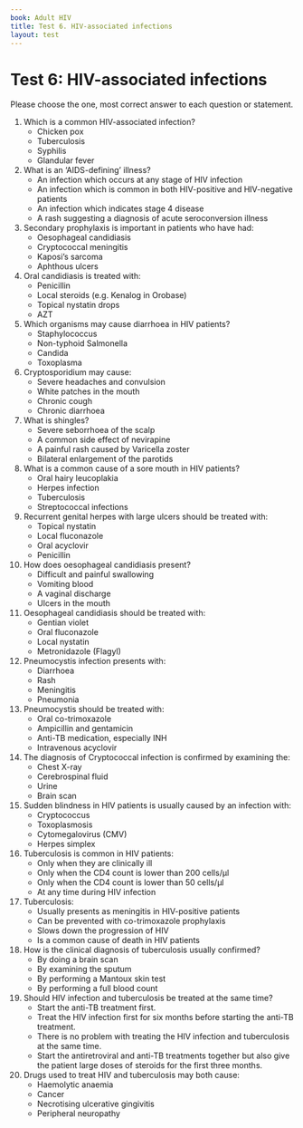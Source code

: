 ```yaml
---
book: Adult HIV
title: Test 6. HIV-associated infections
layout: test
---
```


# Test 6: HIV-associated infections

Please choose the one, most correct answer to each question or statement.

1.	Which is a common HIV-associated infection?
	*	Chicken pox
	*	Tuberculosis
	*	Syphilis
	*	Glandular fever
2.	What is an ‘AIDS-defining’ illness?
	*	An infection which occurs at any stage of HIV infection
	*	An infection which is common in both HIV-positive and HIV-negative patients
	*	An infection which indicates stage 4 disease
	*	A rash suggesting a diagnosis of acute seroconversion illness
3.	Secondary prophylaxis is important in patients who have had:
	*	Oesophageal candidiasis
	*	Cryptococcal meningitis
	*	Kaposi’s sarcoma
	*	Aphthous ulcers
4.	Oral candidiasis is treated with:
	*	Penicillin
	*	Local steroids (e.g. Kenalog in Orobase)
	*	Topical nystatin drops
	*	AZT
5.	Which organisms may cause diarrhoea in HIV patients?
	*	Staphylococcus
	*	Non-typhoid Salmonella
	*	Candida
	*	Toxoplasma
6.	Cryptosporidium may cause:
	*	Severe headaches and convulsion
	*	White patches in the mouth
	*	Chronic cough
	*	Chronic diarrhoea
7.	What is shingles?
	*	Severe seborrhoea of the scalp
	*	A common side effect of nevirapine
	*	A painful rash caused by Varicella zoster
	*	Bilateral enlargement of the parotids
8.	What is a common cause of a sore mouth in HIV patients?
	*	Oral hairy leucoplakia
	*	Herpes infection
	*	Tuberculosis
	*	Streptococcal infections
9.	Recurrent genital herpes with large ulcers should be treated with:
	*	Topical nystatin
	*	Local fluconazole
	*	Oral acyclovir
	*	Penicillin
10.	How does oesophageal candidiasis present?
	*	Difficult and painful swallowing
	*	Vomiting blood
	*	A vaginal discharge
	*	Ulcers in the mouth
11.	Oesophageal candidiasis should be treated with:
	*	Gentian violet
	*	Oral fluconazole
	*	Local nystatin
	*	Metronidazole (Flagyl)
12.	Pneumocystis infection presents with:
	*	Diarrhoea
	*	Rash
	*	Meningitis
	*	Pneumonia
13.	Pneumocystis should be treated with:
	*	Oral co-trimoxazole
	*	Ampicillin and gentamicin
	*	Anti-TB medication, especially INH
	*	Intravenous acyclovir
14.	The diagnosis of Cryptococcal infection is confirmed by examining the:
	*	Chest X-ray
	*	Cerebrospinal fluid
	*	Urine
	*	Brain scan
15.	Sudden blindness in HIV patients is usually caused by an infection with:
	*	Cryptococcus
	*	Toxoplasmosis
	*	Cytomegalovirus (CMV)
	*	Herpes simplex
16.	Tuberculosis is common in HIV patients:
	*	Only when they are clinically ill
	*	Only when the CD4 count is lower than 200 cells/µl
	*	Only when the CD4 count is lower than 50 cells/µl
	*	At any time during HIV infection
17.	Tuberculosis:
	*	Usually presents as meningitis in HIV-positive patients
	*	Can be prevented with co-trimoxazole prophylaxis
	*	Slows down the progression of HIV
	*	Is a common cause of death in HIV patients
18.	How is the clinical diagnosis of tuberculosis usually confirmed?
	*	By doing a brain scan
	*	By examining the sputum
	*	By performing a Mantoux skin test
	*	By performing a full blood count
19.	Should HIV infection and tuberculosis be treated at the same time?
	*	Start the anti-TB treatment first.
	*	Treat the HIV infection first for six months before starting the anti-TB treatment.
	*	There is no problem with treating the HIV infection and tuberculosis at the same time.
	*	Start the antiretroviral and anti-TB treatments together but also give the patient large doses of steroids for the first three months.
20.	Drugs used to treat HIV and tuberculosis may both cause:
	*	Haemolytic anaemia
	*	Cancer
	*	Necrotising ulcerative gingivitis
	*	Peripheral neuropathy
